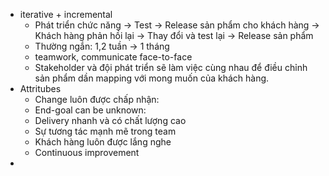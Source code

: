 - iterative + incremental
	- Phát triển chức năng → Test → Release sản phẩm cho khách hàng → Khách hàng phản hồi lại → Thay đổi và test lại → Release sản phẩm
	- Thường ngắn: 1,2 tuần -> 1 tháng
	- teamwork, communicate face-to-face
	- Stakeholder và đội phát triển sẽ làm việc cùng nhau để điều chỉnh sản phẩm dần mapping với mong muốn của khách hàng.
- Attritubes
	- Change luôn được chấp nhận:
	- End-goal can be unknown:
	- Delivery nhanh và có chất lượng cao
	- Sự tương tác mạnh mẽ trong team
	- Khách hàng luôn được lắng nghe
	- Continuous improvement
-